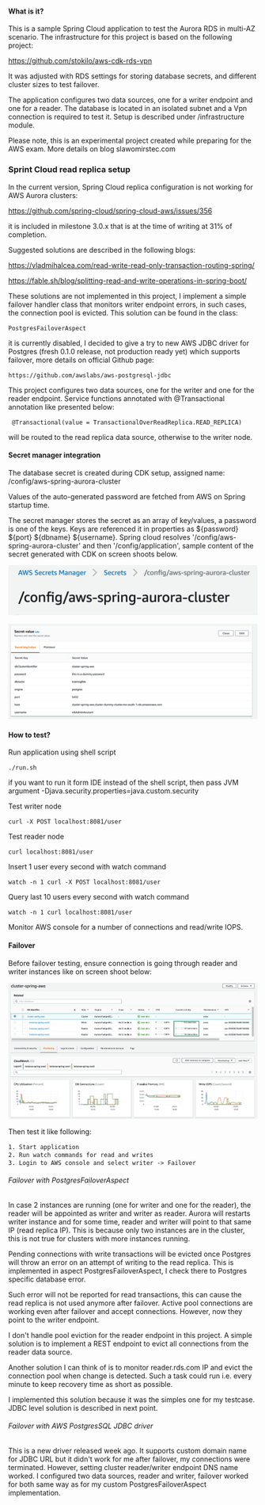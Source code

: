 #### What is it?

This is a sample Spring Cloud application to test the Aurora RDS in multi-AZ scenario.
The infrastructure for this project is based on the following project:

https://github.com/stokilo/aws-cdk-rds-vpn

It was adjusted with RDS settings for storing database secrets, and different cluster sizes to test failover.

The application configures two data sources, one for a writer endpoint and one for a reader. 
The database is located in an isolated subnet and a Vpn connection is required to test it. Setup is described under
/infrastructure module.

Please note, this is an experimental project created while preparing for the AWS exam.
More details on blog slawomirstec.com

### Sprint Cloud read replica setup

In the current version, Spring Cloud replica configuration is not working for AWS Aurora clusters:

https://github.com/spring-cloud/spring-cloud-aws/issues/356

it is included in milestone 3.0.x that is at the time of writing at 31% of completion.

Suggested solutions are described in the following blogs:

https://vladmihalcea.com/read-write-read-only-transaction-routing-spring/

https://fable.sh/blog/splitting-read-and-write-operations-in-spring-boot/

These solutions are not implemented in this project, I implement a simple failover handler class that
monitors writer endpoint errors, in such cases, the connection pool is evicted. This solution can be found
in the class:

    PostgresFailoverAspect

it is currently disabled, I decided to give a try to new AWS JDBC driver for Postgres
(fresh 0.1.0 release, not production ready yet) which supports failover, more details on official Github page:

    https://github.com/awslabs/aws-postgresql-jdbc

This project configures two data sources, one for the writer and one for the reader endpoint. 
Service functions annotated with @Transactional annotation like presented below:

     @Transactional(value = TransactionalOverReadReplica.READ_REPLICA)

will be routed to the read replica data source, otherwise to the writer node.

#### Secret manager integration

The database secret is created during CDK setup, assigned name: /config/aws-spring-aurora-cluster

Values of the auto-generated password are fetched from AWS on Spring startup time.

The secret manager stores the secret as an array of key/values, a password is one of the keys. Keys are referenced
it in properties as ${password} ${port} ${dbname} ${username}. Spring cloud resolves '/config/aws-spring-aurora-cluster' and then
'/config/application', sample content of the secret generated with CDK on screen shoots below.


![alt text](doc/secret2.png "Secret manager")

![alt text](doc/secret.png "Secret manager")

#### How to test?

Run application using shell script

    ./run.sh

if you want to run it form IDE instead of the shell script, then pass JVM argument -Djava.security.properties=java.custom.security

Test writer node

    curl -X POST localhost:8081/user

Test reader node

    curl localhost:8081/user

Insert 1 user every second with watch command

    watch -n 1 curl -X POST localhost:8081/user

Query last 10 users every second with watch command

    watch -n 1 curl localhost:8081/user

Monitor AWS console for a number of connections and read/write IOPS.

#### Failover

Before failover testing, ensure connection is going through reader and writer instances like on screen shoot below:

![alt text](doc/read-replica-1.png "Secret manager")

Then test it like following:

    1. Start application
    2. Run watch commands for read and writes
    3. Login to AWS console and select writer -> Failover

###### Failover with PostgresFailoverAspect

In case 2 instances are running (one for writer and one for the reader), the reader will be appointed as writer and writer
as reader. Aurora will restarts writer instance and for some time, reader and writer will point to that same IP (read replica
IP). This is because only two instances are in the cluster, this is not true for clusters with more instances running.

Pending connections with write transactions will be evicted once Postgres will throw an error on an attempt
of writing to the read replica. This is implemented in aspect PostgresFailoverAspect, I check there to Postgres specific
database error.

Such error will not be reported for read transactions, this can cause the read replica is not used anymore after failover.
Active pool connections are working even after failover and accept connections. However, now they point to the writer endpoint.

I don't handle pool eviction for the reader endpoint in this project. A simple solution is to implement a REST endpoint to
evict all connections from the reader data source.

Another solution I can think of is to monitor reader.rds.com IP and evict the connection pool when change
is detected. Such a task could run i.e. every minute to keep recovery time as short as possible.

I implemented this solution because it was the simples one for my testcase. JDBC level solution is described in next 
point.

###### Failover with AWS PostgresSQL JDBC driver

This is a new driver released week ago. It supports custom domain name for JDBC URL but it didn't work for me after failover,
my connections were terminated. However, setting cluster reader/writer endpoint DNS name worked. I configured
two data sources, reader and writer, failover worked for both same way as for my custom PostgresFailoverAspect
implementation.



